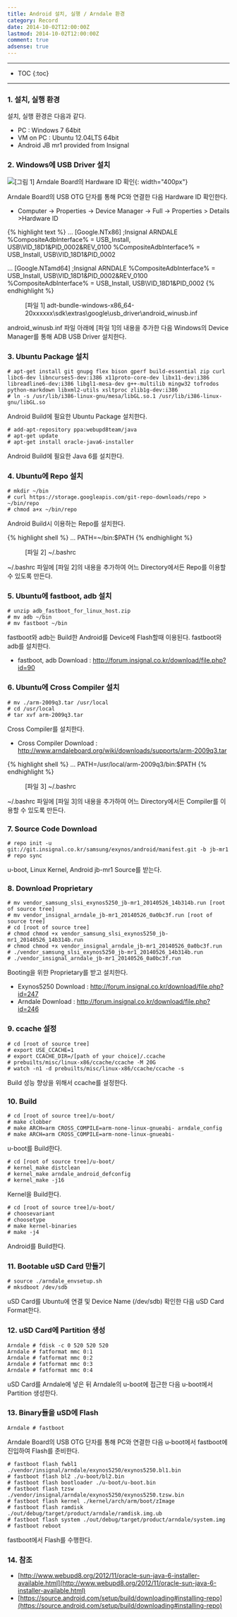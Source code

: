 ```yaml
---
title: Android 설치, 실행 / Arndale 환경
category: Record
date: 2014-10-02T12:00:00Z
lastmod: 2014-10-02T12:00:00Z
comment: true
adsense: true
---
```


***

* TOC
{:toc}

***

### 1. 설치, 실행 환경

설치, 실행 환경은 다음과 같다.
* PC : Windows 7 64bit
* VM on PC : Ubuntu 12.04LTS 64bit
* Android JB mr1 provided from Insignal

### 2. Windows에 USB Driver 설치

![[그림 1] Arndale Board의 Hardware ID 확인]({{site.baseurl}}/images/record/Android_Install_Arndale/Arndale_USB_Hardware_Info.PNG){: width="400px"}

Arndale Board의 USB OTG 단자를 통해 PC와 연결한 다음 Hardware ID 확인한다.
* Computer -> Properties -> Device Manager -> Full -> Properties > Details >Hardware ID

{% highlight text %}
...
[Google.NTx86]
;Insignal ARNDALE
%CompositeAdbInterface%     = USB_Install, USB\VID_18D1&PID_0002&REV_0100
%CompositeAdbInterface%     = USB_Install, USB\VID_18D1&PID_0002

...
[Google.NTamd64]
;Insignal ARNDALE
%CompositeAdbInterface%     = USB_Install, USB\VID_18D1&PID_0002&REV_0100
%CompositeAdbInterface%     = USB_Install, USB\VID_18D1&PID_0002
{% endhighlight %}
<figure>
<figcaption class="caption">[파일 1] adt-bundle-windows-x86_64-20xxxxxx\sdk\extras\google\usb_driver\android_winusb.inf</figcaption>
</figure>

android_winusb.inf 파일 아래에 [파일 1]의 내용을 추가한 다음 Windows의 Device Manager를 통해 ADB USB Driver 설치한다.

### 3. Ubuntu Package 설치

~~~console
# apt-get install git gnupg flex bison gperf build-essential zip curl libc6-dev libncurses5-dev:i386 x11proto-core-dev libx11-dev:i386 libreadline6-dev:i386 libgl1-mesa-dev g++-multilib mingw32 tofrodos python-markdown libxml2-utils xsltproc zlib1g-dev:i386
# ln -s /usr/lib/i386-linux-gnu/mesa/libGL.so.1 /usr/lib/i386-linux-gnu/libGL.so
~~~

Android Build에 필요한 Ubuntu Package 설치한다.

~~~console
# add-apt-repository ppa:webupd8team/java
# apt-get update
# apt-get install oracle-java6-installer
~~~

Android Build에 필요한 Java 6를 설치한다.

### 4. Ubuntu에 Repo 설치

~~~console
# mkdir ~/bin
# curl https://storage.googleapis.com/git-repo-downloads/repo > ~/bin/repo
# chmod a+x ~/bin/repo
~~~

Android Build시 이용하는 Repo를 설치한다.

{% highlight shell %}
...
PATH=~/bin:$PATH
{% endhighlight %}
<figure>
<figcaption class="caption">[파일 2] ~/.bashrc</figcaption>
</figure>

~/.bashrc 파일에 [파일 2]의 내용을 추가하여 어느 Directory에서든 Repo를 이용할 수 있도록 만든다.

### 5. Ubuntu에 fastboot, adb 설치

~~~console
# unzip adb_fastboot_for_linux_host.zip
# mv adb ~/bin
# mv fastboot ~/bin
~~~

fastboot와 adb는 Build한 Android를 Device에 Flash할때 이용된다. fastboot와 adb를 설치한다.
* fastboot, adb Download : http://forum.insignal.co.kr/download/file.php?id=90

### 6. Ubuntu에 Cross Compiler 설치

~~~console
# mv ./arm-2009q3.tar /usr/local
# cd /usr/local
# tar xvf arm-2009q3.tar
~~~

Cross Compiler를 설치한다.
* Cross Compiler Download : http://www.arndaleboard.org/wiki/downloads/supports/arm-2009q3.tar

{% highlight shell %}
...
PATH=/usr/local/arm-2009q3/bin:$PATH
{% endhighlight %}
<figure>
<figcaption class="caption">[파일 3] ~/.bashrc</figcaption>
</figure>

~/.bashrc 파일에 [파일 3]의 내용을 추가하여 어느 Directory에서든 Compiler를 이용할 수 있도록 만든다.

### 7. Source Code Download

~~~console
# repo init -u git://git.insignal.co.kr/samsung/exynos/android/manifest.git -b jb-mr1
# repo sync
~~~

u-boot, Linux Kernel, Android jb-mr1 Source를 받는다.

### 8. Download Proprietary

~~~console
# mv vendor_samsung_slsi_exynos5250_jb-mr1_20140526_14b314b.run [root of source tree]
# mv vendor_insignal_arndale_jb-mr1_20140526_0a0bc3f.run [root of source tree]
# cd [root of source tree]
# chmod chmod +x vendor_samsung_slsi_exynos5250_jb-mr1_20140526_14b314b.run
# chmod chmod +x vendor_insignal_arndale_jb-mr1_20140526_0a0bc3f.run
# ./vendor_samsung_slsi_exynos5250_jb-mr1_20140526_14b314b.run
# ./vendor_insignal_arndale_jb-mr1_20140526_0a0bc3f.run
~~~

Booting을 위한 Proprietary를 받고 설치한다.
* Exynos5250 Download : http://forum.insignal.co.kr/download/file.php?id=247	
* Arndale Download : http://forum.insignal.co.kr/download/file.php?id=246

### 9. ccache 설정

~~~console
# cd [root of source tree]
# export USE_CCACHE=1
# export CCACHE_DIR=/[path of your choice]/.ccache
# prebuilts/misc/linux-x86/ccache/ccache -M 20G
# watch -n1 -d prebuilts/misc/linux-x86/ccache/ccache -s
~~~

Build 성능 향상을 위해서 ccache를 설정한다.

### 10. Build

~~~console
# cd [root of source tree]/u-boot/
# make clobber
# make ARCH=arm CROSS_COMPILE=arm-none-linux-gnueabi- arndale_config
# make ARCH=arm CROSS_COMPILE=arm-none-linux-gnueabi-
~~~

u-boot를 Build한다.

~~~console
# cd [root of source tree]/u-boot/
# kernel_make distclean
# kernel_make arndale_android_defconfig
# kernel_make -j16
~~~

Kernel을 Build한다.

~~~console
# cd [root of source tree]/u-boot/
# choosevariant
# choosetype
# make kernel-binaries
# make -j4
~~~

Android를 Build한다.

### 11. Bootable uSD Card 만들기

~~~console
# source ./arndale_envsetup.sh
# mksdboot /dev/sdb
~~~

uSD Card를 Ubuntu에 연결 및 Device Name (/dev/sdb) 확인한 다음 uSD Card Format한다.

### 12. uSD Card에 Partition 생성

~~~console
Arndale # fdisk -c 0 520 520 520
Arndale # fatformat mmc 0:1
Arndale # fatformat mmc 0:2
Arndale # fatformat mmc 0:3
Arndale # fatformat mmc 0:4
~~~

uSD Card를 Arndale에 넣은 뒤 Arndale의 u-boot에 접근한 다음 u-boot에서 Partition 생성한다.

### 13. Binary들을 uSD에 Flash

~~~console
Arndale # fastboot
~~~ 

Arndale Board의 USB OTG 단자를 통해 PC와 연결한 다음 u-boot에서 fastboot에 진입하여 Flash를 준비한다.

~~~console
# fastboot flash fwbl1 ./vendor/insignal/arndale/exynos5250/exynos5250.bl1.bin
# fastboot flash bl2 ./u-boot/bl2.bin
# fastboot flash bootloader ./u-boot/u-boot.bin
# fastboot flash tzsw ./vendor/insignal/arndale/exynos5250/exynos5250.tzsw.bin
# fastboot flash kernel ./kernel/arch/arm/boot/zImage
# fastboot flash ramdisk ./out/debug/target/product/arndale/ramdisk.img.ub
# fastboot flash system ./out/debug/target/product/arndale/system.img
# fastboot reboot
~~~

fastboot에서 Flash를 수행한다.

### 14. 참조

* [http://www.webupd8.org/2012/11/oracle-sun-java-6-installer-available.html](http://www.webupd8.org/2012/11/oracle-sun-java-6-installer-available.html)
* [https://source.android.com/setup/build/downloading#installing-repo](https://source.android.com/setup/build/downloading#installing-repo)
